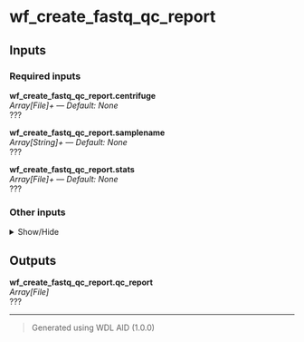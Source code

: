 # wf_create_fastq_qc_report


## Inputs

### Required inputs
<p name="wf_create_fastq_qc_report.centrifuge">
        <b>wf_create_fastq_qc_report.centrifuge</b><br />
        <i>Array[File]+ &mdash; Default: None</i><br />
        ???
</p>
<p name="wf_create_fastq_qc_report.samplename">
        <b>wf_create_fastq_qc_report.samplename</b><br />
        <i>Array[String]+ &mdash; Default: None</i><br />
        ???
</p>
<p name="wf_create_fastq_qc_report.stats">
        <b>wf_create_fastq_qc_report.stats</b><br />
        <i>Array[File]+ &mdash; Default: None</i><br />
        ???
</p>

### Other inputs
<details>
<summary> Show/Hide </summary>
<p name="wf_create_fastq_qc_report.task_create_fastq_qc_report.docker_image">
        <b>wf_create_fastq_qc_report.task_create_fastq_qc_report.docker_image</b><br />
        <i>String &mdash; Default: "dbest/create_fastq_qc_report:v0.0.2"</i><br />
        Docker image containing the 'create_fastq_qc_report' tool.
</p>
<p name="wf_create_fastq_qc_report.task_create_fastq_qc_report.memory">
        <b>wf_create_fastq_qc_report.task_create_fastq_qc_report.memory</b><br />
        <i>String &mdash; Default: "4G"</i><br />
        ???
</p>
<p name="wf_create_fastq_qc_report.task_create_fastq_qc_report.threads">
        <b>wf_create_fastq_qc_report.task_create_fastq_qc_report.threads</b><br />
        <i>Int &mdash; Default: 1</i><br />
        ???
</p>
</details>

## Outputs
<p name="wf_create_fastq_qc_report.qc_report">
        <b>wf_create_fastq_qc_report.qc_report</b><br />
        <i>Array[File]</i><br />
        ???
</p>

<hr />

> Generated using WDL AID (1.0.0)
